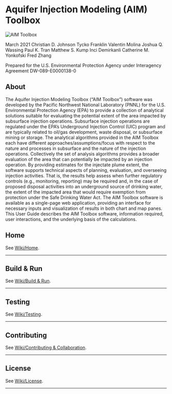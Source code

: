 # Aquifer Injection Modeling (AIM) Toolbox 

![AIM Toolbox](https://www.epa.gov/sites/production/files/2013-06/epa_seal_verysmall_trim.gif)

March 2021
Christian D. Johnson
Tycko Franklin
Valentin Molina
Joshua Q. Wassing
Paul K. Tran
Matthew S. Kump
Inci Demirkanli
Catherine M. Yonkofski
Fred Zhang

Prepared for the U.S. Environmental Protection Agency under Interagency Agreement DW-089-E0000138-0

## About
The Aquifer Injection Modeling Toolbox (“AIM Toolbox”) software was developed by the Pacific Northwest National Laboratory (PNNL) for the U.S. Environmental Protection Agency (EPA) to 
provide a collection of analytical solutions suitable for evaluating the potential extent of the area impacted by subsurface injection operations. Subsurface injection operations are regulated 
under the EPA’s Underground Injection Control (UIC) program and are typically related to oil/gas development, waste disposal, or subsurface mining or storage. The analytical algorithms 
provided in the AIM Toolbox each have different approaches/assumptions/focus with respect to the nature and processes in subsurface and the nature of the injection operations. Collectively 
the set of analysis algorithms provides a broader evaluation of the area that can potentially be impacted by an injection operation. By providing estimates for the injectate plume extent, the 
software supports technical aspects of planning, evaluation, and overseeing injection activities. That is, the results help assess when further regulatory controls (e.g., monitoring, reporting) 
may be required and, in the case of proposed disposal activities into an underground source of drinking water, the extent of the impacted area that would require exemption from protection 
under the Safe Drinking Water Act. The AIM Toolbox software is available as a single-page web application, providing an interface for necessary inputs and visualization of results in both 
chart and map panes. This User Guide describes the AIM Toolbox software, information required, user interactions, and the underlying basis of the calculations.

## Home

See [Wiki/Home](https://github.com/USEPA/AIM_Toolbox/wiki).
***

## Build & Run

See [Wiki/Build & Run](https://github.com/USEPA/AIM_Toolbox/wiki/Build-&-Run).
***

## Testing

See [Wiki/Testing](https://github.com/USEPA/AIM_Toolbox/wiki/Testing).
***

## Contributing

See [Wiki/Contributing & Collaboration](https://github.com/USEPA/AIM_Toolbox/wiki/Contributing).
***

## License

See [Wiki/License](https://github.com/USEPA/AIM_Toolbox/wiki/License).
***
